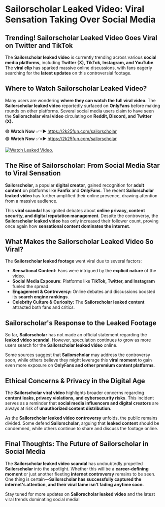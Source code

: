 # Sailorscholar Leaked Video: Viral Sensation Taking Over Social Media

## **Trending! Sailorscholar Leaked Video Goes Viral on Twitter and TikTok**
The **Sailorscholar leaked video** is currently trending across various **social media platforms**, including **Twitter (X), TikTok, Instagram, and YouTube**. The **viral clip** has sparked massive online discussions, with fans eagerly searching for the **latest updates** on this controversial footage.

## **Where to Watch Sailorscholar Leaked Video?**
Many users are wondering **where they can watch the full viral video**. The **Sailorscholar leaked video** reportedly surfaced on **OnlyFans** before making rounds on other platforms. Several social media users claim to have seen the **Sailorscholar viral video** circulating on **Reddit, Discord, and Twitter (X).**

🟢 **Watch Now** ✅=► https://2k25fun.com/sailorscholar  
🟢 **Watch Now** ✅=► https://2k25fun.com/sailorscholar  

[![Watch Leaked Video.](https://miro.medium.com/v2/resize:fit:828/format:webp/1*cilzJN44JGOrTw9NJCrNHA.gif "Watch Leaked Video")](https://2k25fun.com/sailorscholar)

## **The Rise of Sailorscholar: From Social Media Star to Viral Sensation**
**Sailorscholar**, a popular **digital creator**, gained recognition for **adult content** on platforms like **Fanfix** and **OnlyFans**. The recent **Sailorscholar leaked video** has further amplified their online presence, drawing attention from a massive audience.

This **viral scandal** has ignited debates about **online privacy, content security, and digital reputation management**. Despite the controversy, the **Sailorscholar leaked video** has only increased their follower count, proving once again how **sensational content dominates the internet**.

## **What Makes the Sailorscholar Leaked Video So Viral?**
The **Sailorscholar leaked footage** went viral due to several factors:
- **Sensational Content:** Fans were intrigued by the **explicit nature** of the video.
- **Social Media Exposure:** Platforms like **TikTok, Twitter, and Instagram** fueled the spread.
- **Engagement & Controversy:** Online debates and discussions boosted its **search engine rankings**.
- **Celebrity Culture & Curiosity:** The **Sailorscholar leaked content** attracted both fans and critics.

## **Sailorscholar's Response to the Leaked Footage**
So far, **Sailorscholar** has not made an official statement regarding the **leaked video scandal**. However, speculation continues to grow as more users search for the **Sailorscholar leaked video** online.

Some sources suggest that **Sailorscholar** may address the controversy soon, while others believe they might leverage this **viral moment** to gain even more exposure on **OnlyFans and other premium content platforms**.

## **Ethical Concerns & Privacy in the Digital Age**
The **Sailorscholar viral video** highlights broader concerns regarding **content leaks, privacy violations, and cybersecurity risks**. This incident serves as a reminder that **social media influencers and digital creators** are always at risk of **unauthorized content distribution**.

As the **Sailorscholar leaked video controversy** unfolds, the public remains divided. Some defend **Sailorscholar**, arguing that **leaked content** should be condemned, while others continue to share and discuss the footage online.

## **Final Thoughts: The Future of Sailorscholar in Social Media**
The **Sailorscholar leaked video scandal** has undoubtedly propelled **Sailorscholar** into the spotlight. Whether this will be a **career-defining moment** or just another fleeting **internet controversy** remains to be seen. One thing is certain—**Sailorscholar has successfully captured the internet's attention, and their viral fame isn't fading anytime soon.**

Stay tuned for more updates on **Sailorscholar leaked video** and the latest viral trends dominating social media!